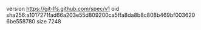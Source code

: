 version https://git-lfs.github.com/spec/v1
oid sha256:a1017271fad66a203e55d809200ca5ffa8da8b8c808b469bf0036206be558780
size 7248
